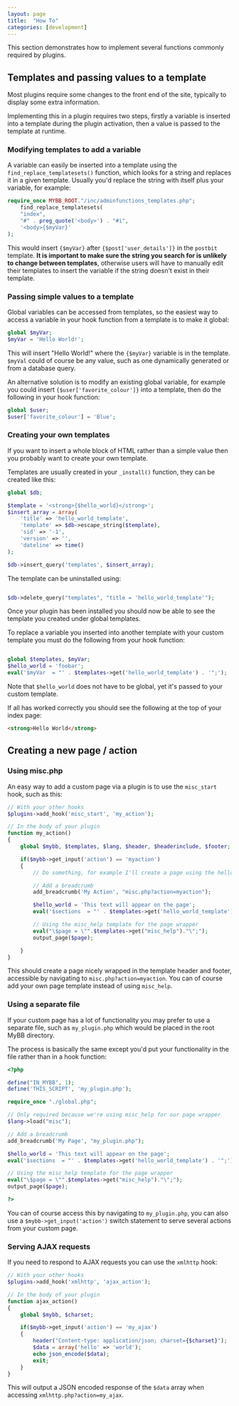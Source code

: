 ```yaml
---
layout: page
title:  "How To"
categories: [development]
---
```


This section demonstrates how to implement several functions commonly required by plugins.

## Templates and passing values to a template

Most plugins require some changes to the front end of the site, typically to display some extra information.

Implementing this in a plugin requires two steps, firstly a variable is inserted into a template during the plugin activation, then a value is passed to the template at runtime.

### Modifying templates to add a variable

A variable can easily be inserted into a template using the `find_replace_templatesets()` function, which looks for a string and replaces it in a given template.
Usually you'd replace the string with itself plus your variable, for example:

```php
require_once MYBB_ROOT."/inc/adminfunctions_templates.php";
	find_replace_templatesets(
    "index",
    "#" . preg_quote('<body>') . "#i",
    '<body>{$myVar}'
);
```
This would insert `{$myVar}` after `{$post['user_details']}` in the `postbit` template.
**It is important to make sure the string you search for is unlikely to change between templates**, otherwise users will have to manually edit their templates to insert the variable if the string doesn't exist in their template.

### Passing simple values to a template

Global variables can be accessed from templates, so the easiest way to access a variable in your hook function from a template is to make it global:

```php
global $myVar;
$myVar = 'Hello World!';
```
This will insert "Hello World!" where the `{$myVar}` variable is in the template. `$myVal` could of course be any value, such as one dynamically generated or from a database query.

An alternative solution is to modify an existing global variable, for example you could insert `{$user['favorite_colour']}` into a template, then do the following in your hook function:

```php
global $user;
$user['favorite_colour'] = 'Blue';
```
### Creating your own templates

If you want to insert a whole block of HTML rather than a simple value then you probably want to create your own template.

Templates are usually created in your `_install()` function, they can be created like this:

```php
global $db;

$template = '<strong>{$hello_world}</strong>';
$insert_array = array(
    'title' => 'hello_world_template',
    'template' => $db->escape_string($template),
    'sid' => '-1',
    'version' => '',
    'dateline' => time()
);

$db->insert_query('templates', $insert_array);

```

The template can be uninstalled using:

```php

$db->delete_query("templates", "title = 'hello_world_template'");

```

Once your plugin has been installed you should now be able to see the template you created under global templates.

To replace a variable you inserted into another template with your custom template you must do the following from your hook function:

```php

global $templates, $myVar;
$hello_world = 'foobar';
eval('$myVar  = "' . $templates->get('hello_world_template') . '";');

```

Note that `$hello_world` does not have to be global, yet it's passed to your custom template.

If all has worked correctly you should see the following at the top of your index page:

```html
<strong>Hello World</strong>
```

## Creating a new page / action

### Using misc.php

An easy way to add a custom page via a plugin is to use the `misc_start` hook, such as this:

```php
// With your other hooks
$plugins->add_hook('misc_start', 'my_action');

// In the body of your plugin
function my_action()
{
    global $mybb, $templates, $lang, $header, $headerinclude, $footer;

    if($mybb->get_input('action') == 'myaction')
    {
        // Do something, for example I'll create a page using the hello_world_template

        // Add a breadcrumb
        add_breadcrumb('My Action', "misc.php?action=myaction");

        $hello_world = 'This text will appear on the page';
        eval('$sections  = "' . $templates->get('hello_world_template') . '";');

        // Using the misc_help template for the page wrapper
        eval("\$page = \"".$templates->get("misc_help")."\";");
        output_page($page);

    }
}
```

This should create a page nicely wrapped in the template header and footer, accessible by navigating to `misc.php?action=myaction`.
You can of course add your own page template instead of using `misc_help`.

### Using a separate file

If your custom page has a lot of functionality you may prefer to use a separate file, such as `my_plugin.php` which would be placed in the root MyBB directory.

The process is basically the same except you'd put your functionality in the file rather than in a hook function:

```php
<?php

define("IN_MYBB", 1);
define('THIS_SCRIPT', 'my_plugin.php');

require_once "./global.php";

// Only required because we're using misc_help for our page wrapper
$lang->load("misc");

// Add a breadcrumb
add_breadcrumb('My Page', "my_plugin.php");

$hello_world = 'This text will appear on the page';
eval('$sections  = "' . $templates->get('hello_world_template') . '";');

// Using the misc_help template for the page wrapper
eval("\$page = \"".$templates->get("misc_help")."\";");
output_page($page);

?>
```

You can of course access this by navigating to `my_plugin.php`, you can also use a `$mybb->get_input('action')` switch statement to serve several actions from your custom page.

### Serving AJAX requests

If you need to respond to AJAX requests you can use the `xmlhttp` hook:

```php
// With your other hooks
$plugins->add_hook('xmlhttp', 'ajax_action');

// In the body of your plugin
function ajax_action()
{
    global $mybb, $charset;

    if($mybb->get_input('action') == 'my_ajax')
    {
        header("Content-type: application/json; charset={$charset}");
        $data = array('hello' => 'world');
        echo json_encode($data);
        exit;
    }
}
```

This will output a JSON encoded response of the `$data` array when accessing `xmlhttp.php?action=my_ajax`.


